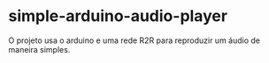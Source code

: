 # simple-arduino-audio-player
O projeto usa o arduino e uma rede R2R para reproduzir um áudio de maneira simples.
